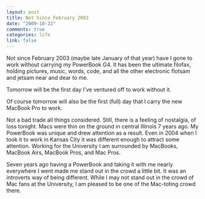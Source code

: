 ```yaml
--- 
layout: post
title: Not Since February 2003
date: "2009-10-22"
comments: true
categories: life
link: false
---
```

Not since February 2003 (maybe late January of that year) have I gone to work without carrying my PowerBook G4. It has been the ultimate filofax, holding pictures, music, words, code, and all the other electronic flotsam and jetsam near and dear to me.

Tomorrow will be the first day I've ventured off to work without it.

Of course tomorrow will also be the first (full) day that I carry the new MacBook Pro to work.

Not a bad trade all things considered. Still, there is a feeling of nostalgia, of loss tonight. Macs were thin on the ground in central Illinois 7 years ago. My PowerBook was unique and drew attention as a result. Even in 2004 when I took it to work in Kansas City it was different enough to attract some attention. Working for the University I am surrounded by MacBooks, MacBook Airs, MacBook Pros, and Mac Pros.

Seven years ago having a PowerBook and taking it with me nearly everywhere I went made me stand out in the crowd a little bit. It was an introverts way of being different. While I may not stand out in the crowd of Mac fans at the University, I am pleased to be one of the Mac-toting crowd there.
